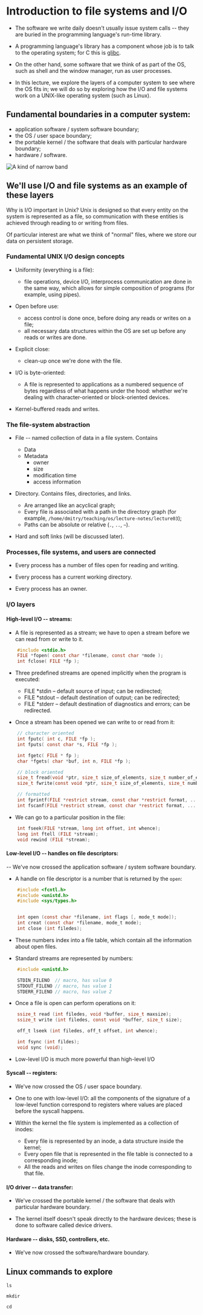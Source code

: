 # Introduction to file systems and I/O

- The software we write daily doesn't usually issue system calls -- they
are buried in the programming language's run-time library.

- A programming language's library has a component whose job is to
   talk to the operating system; for C this is
   [glibc](https://www.gnu.org/software/libc/).

- On the other hand, some software that we think of as part of the OS,
  such as shell and the window manager, run as user processes.

- In this lecture, we explore the layers of a computer system to see
  where the OS fits in; we will do so by exploring how the I/O and
  file systems work on a UNIX-like operating system (such as Linux). 

## Fundamental boundaries in a computer system:

- application software / system software boundary;
- the OS / user space boundary;
- the portable kernel / the software that deals with particular hardware boundary;
- hardware / software.

![A kind of narrow band](narrow-band.png)

## We'll use I/O and file systems as an example of these layers

Why is I/O important in Unix? Unix is designed so that every entity on
the system is represented as a file, so communication with these entities
is achieved through reading to or writing from files.

Of particular interest are what we think of "normal" files, where we
store our data on persistent storage.

### Fundamental UNIX I/O design concepts

- Uniformity (everything is a file):
  - file operations, device I/O, interprocess communication are done
    in the same way, which allows for simple composition of programs
    (for example, using pipes).

- Open before use:
  - access control is done once, before doing any reads or writes on a
    file;
  - all necessary data structures within the OS are set up before any
    reads or writes are done.
	
- Explicit close:
  - clean-up once we're done with the file.

- I/O is byte-oriented:
  - A file is represented to applications as a numbered sequence of
    bytes regardless of what happens under the hood: whether we're
    dealing with character-oriented or block-oriented devices.

- Kernel-buffered reads and writes.

### The file-system abstraction

- File -- named collection of data in a file system. Contains
  - Data
  - Metadata
    - owner
	- size
	- modification time
	- access information

- Directory. Contains files, directories, and links.
  - Are arranged like an acyclical graph;
  - Every file is associated with a path in the directory graph (for
    example, `/home/dmitry/teaching/os/lecture-notes/lecture03`);
  - Paths can be absolute or relative (`.`, `..`, `~`).

- Hard and soft links (will be discussed later).

### Processes, file systems, and users are connected

- Every process has a number of files open for reading and writing.

- Every process has a current working directory.

- Every process has an owner.

### I/O layers

#### High-level I/O -- streams:

- A file is represented as a stream; we have to open a stream before
  we can read from or write to it.

```c
    #include <stdio.h>
    FILE *fopen( const char *filename, const char *mode );
    int fclose( FILE *fp );
```	

- Three predefined streams are opened implicitly when the program is executed:
  - FILE *stdin – default source of input; can be redirected;
  - FILE *stdout – default destination of output; can be redirected;
  - FILE *stderr – default destination of diagnostics and errors; can
    be redirected.

- Once a stream has been opened we can write to or read from it:

```c
    // character oriented  
    int fputc( int c, FILE *fp );			   
    int fputs( const char *s, FILE *fp );	

    int fgetc( FILE * fp );
    char *fgets( char *buf, int n, FILE *fp );

    // block oriented
    size_t fread(void *ptr, size_t size_of_elements, size_t number_of_elements, FILE *a_file);
    size_t fwrite(const void *ptr, size_t size_of_elements, size_t number_of_elements, FILE *a_file);

    // formatted
    int fprintf(FILE *restrict stream, const char *restrict format, ...);
    int fscanf(FILE *restrict stream, const char *restrict format, ... );
```

- We can go to a particular position in the file:

```c
    int fseek(FILE *stream, long int offset, int whence);
    long int ftell (FILE *stream);
    void rewind (FILE *stream);
```	
  
#### Low-level I/O -- handles on file descriptors:

-- We've now crossed the application software / system software boundary.

- A handle on file descriptor is a number that is returned by the `open`:

```c
    #include <fcntl.h>
    #include <unistd.h>
    #include <sys/types.h>


    int open (const char *filename, int flags [, mode_t mode]);
    int creat (const char *filename, mode_t mode);
    int close (int filedes);
```

- These numbers index into a file table, which contain all the
  information about open files.

- Standard streams are represented by numbers:

```c
    #include <unistd.h>

    STDIN_FILENO  // macro, has value 0
    STDOUT_FILENO // macro, has value 1
    STDERR_FILENO // macro, has value 2
```

- Once a file is open can perform operations on it:

```c
    ssize_t read (int filedes, void *buffer, size_t maxsize);
	ssize_t write (int filedes, const void *buffer, size_t size);

    off_t lseek (int filedes, off_t offset, int whence);

    int fsync (int fildes);
    void sync (void);
```

- Low-level I/O is much more powerful than high-level I/O

#### Syscall -- registers:

- We've now crossed the OS / user space boundary.

- One to one with low-level I/O: all the components of the signature
  of a low-level function correspond to registers where values are
  placed before the syscall happens.

- Within the kernel the file system is implemented as a collection of inodes:
   - Every file is represented by an inode, a data structure inside the
     kernel;
   - Every open file that is represented in the file table is
     connected to a corresponding inode;
   - All the reads and writes on files change the inode corresponding
     to that file.

#### I/O driver -- data transfer:

- We've crossed the portable kernel / the software that deals with particular hardware boundary.

- The kernel itself doesn't speak directly to the hardware devices;
     these is done to software called device drivers.

#### Hardware -- disks, SSD, controllers, etc.

- We've now crossed the software/hardware boundary.

## Linux commands to explore

`ls`

`mkdir`

`cd`
